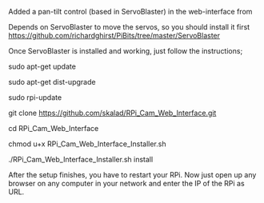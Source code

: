 Added a pan-tilt control (based in ServoBlaster) in the web-interface from 

Depends on ServoBlaster to move the servos, so you should install it first https://github.com/richardghirst/PiBits/tree/master/ServoBlaster

Once ServoBlaster is installed and working, just follow the instructions;

sudo apt-get update

sudo apt-get dist-upgrade

sudo rpi-update

git clone https://github.com/skalad/RPi_Cam_Web_Interface.git

cd RPi_Cam_Web_Interface

chmod u+x RPi_Cam_Web_Interface_Installer.sh

./RPi_Cam_Web_Interface_Installer.sh install

After the setup finishes, you have to restart your RPi. Now just open up any browser on any computer in your network and enter the IP of the RPi as URL.
